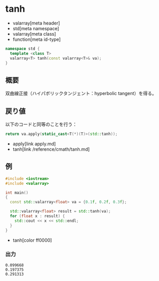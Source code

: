 # tanh
* valarray[meta header]
* std[meta namespace]
* valarray[meta class]
* function[meta id-type]

```cpp
namespace std {
  template <class T>
  valarray<T> tanh(const valarray<T>& va);
}
```

## 概要
双曲線正接（ハイパボリックタンジェント：hyperbolic tangent）を得る。


## 戻り値
以下のコードと同等のことを行う：

```cpp
return va.apply(static_cast<T(*)(T)>(std::tanh));
```
* apply[link apply.md]
* tanh[link /reference/cmath/tanh.md]


## 例
```cpp
#include <iostream>
#include <valarray>

int main()
{
  const std::valarray<float> va = {0.1f, 0.2f, 0.3f};

  std::valarray<float> result = std::tanh(va);
  for (float x : result) {
    std::cout << x << std::endl;
  }
}
```
* tanh[color ff0000]

### 出力
```
0.099668
0.197375
0.291313
```


